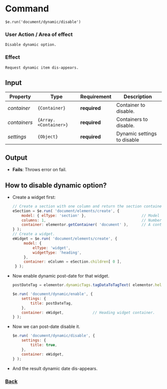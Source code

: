 # Command
    $e.run('document/dynamic/disable')

### User Action / Area of effect
    Disable dynamic option.
     
### Effect
    Request dynamic item dis-appears.

## Input
| Property     | Type                  | Requirement   | Description |
|---           |---                    |---            |---|
| _container_  | `{Container}`         | **required**  | Container to disable.
| _containers_ | `{Array.<Container>}` | **required**  | Containers to disable.
| _settings_   | `{Object}`            | **required**  | Dynamic settings to disable <TODO EXPLAIN WHY>

## Output
   * **Fails**: Throws error on fail.
   
## How to disable dynamic option? 
* Create a widget first:
   ```javascript
   // Create a section with one column and return the section container.
   eSection = $e.run( 'document/elements/create', {
       model: { elType: 'section' },                         // Model to create.
       columns: 1,                                           // Number of columns to create.
       container: elementor.getContainer( 'document' ),      // A container where to create the element.
   } );
   // Create a widget.
   eWidget = $e.run( 'document/elements/create', {
        model: {
            elType: 'widget',
            widgetType: 'heading',
        },
        container: eColumn = eSection.children[ 0 ],
    } );
    ```
* Now enable dynamic post-date for that widget.
    ```javascript
    postDateTag = elementor.dynamicTags.tagDataToTagText( elementor.helpers.getUniqueID(), 'post-date', new Backbone.Model( {} ));
  
    $e.run( 'document/dynamic/enable', {
        settings: {
            title: postDateTag,
        },
        container: eWidget,             // Heading widget container.
    } );
    ```
* Now we can post-date disable it.
    ```javascript
    $e.run( 'document/dynamic/disable', {
        settings: {
            title: true,
        },
        container: eWidget,
    } );
    ```
* And the result dynamic date dis-appears.

### [Back](../usability.index.md) 

